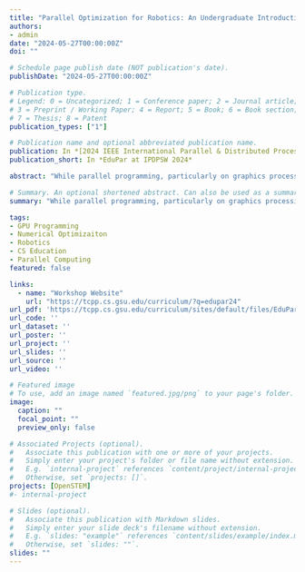 ```yaml
---
title: "Parallel Optimization for Robotics: An Undergraduate Introduction to GPU Parallel Programming and Numerical Optimization Research"
authors:
- admin
date: "2024-05-27T00:00:00Z"
doi: ""

# Schedule page publish date (NOT publication's date).
publishDate: "2024-05-27T00:00:00Z"

# Publication type.
# Legend: 0 = Uncategorized; 1 = Conference paper; 2 = Journal article;
# 3 = Preprint / Working Paper; 4 = Report; 5 = Book; 6 = Book section;
# 7 = Thesis; 8 = Patent
publication_types: ["1"]

# Publication name and optional abbreviated publication name.
publication: In *[2024 IEEE International Parallel & Distributed Processing Symposium Workshops (IPDPSW)](https://www.ipdps.org/)* at the *[2024 NSF/TCPP Workshop on Parallel and Distributed Computing Education](https://tcpp.cs.gsu.edu/curriculum/?q=edupar24)*
publication_short: In *EduPar at IPDPSW 2024*

abstract: "While parallel programming, particularly on graphics processing units (GPUs), and numerical optimization hold immense potential to tackle real-world computational challenges across disciplines, their inherent complexity and technical demands often act as daunting barriers to entry. This, unfortunately, limits accessibility and diversity within these crucial areas of computer science. To combat this challenge and ignite excitement among undergraduate learners, we developed an application-driven course, harnessing robotics as a lens to demystify the intricacies of these topics making them tangible and engaging. Our course's prerequisites are limited to the required undergraduate introductory core curriculum, opening doors for a wider range of students. Our course also features a large final-project component to connect theoretical learning to applied practice. In our first offering of the course we attracted 27 students without prior experience in these topics and found that an overwhelming majority of the students felt that they learned both technical and soft skills such that they felt prepared for future study in these fields."

# Summary. An optional shortened abstract. Can also be used as a summary for an extended abstract or poster etc.
summary: "While parallel programming, particularly on graphics processing units (GPUs), and numerical optimization hold immense potential to tackle real-world computational challenges across disciplines, their inherent complexity and technical demands often act as daunting barriers to entry. This, unfortunately, limits accessibility and diversity within these crucial areas of computer science. To combat this challenge and ignite excitement among undergraduate learners, we developed an application-driven course, harnessing robotics as a lens to demystify the intricacies of these topics making them tangible and engaging. Our course's prerequisites are limited to the required undergraduate introductory core curriculum, opening doors for a wider range of students. Our course also features a large final-project component to connect theoretical learning to applied practice. In our first offering of the course we attracted 27 students without prior experience in these topics and found that an overwhelming majority of the students felt that they learned both technical and soft skills such that they felt prepared for future study in these fields."

tags:
- GPU Programming
- Numerical Optimizaiton
- Robotics
- CS Education
- Parallel Computing
featured: false

links:
  - name: "Workshop Website"
    url: "https://tcpp.cs.gsu.edu/curriculum/?q=edupar24"
url_pdf: 'https://tcpp.cs.gsu.edu/curriculum/sites/default/files/EduPar-02-Teaching_Parallel_Optimization_for_Robotics__EduPar_2024__Final.pdf'
url_code: ''
url_dataset: ''
url_poster: ''
url_project: ''
url_slides: ''
url_source: ''
url_video: ''

# Featured image
# To use, add an image named `featured.jpg/png` to your page's folder. 
image:
  caption: ""
  focal_point: ""
  preview_only: false

# Associated Projects (optional).
#   Associate this publication with one or more of your projects.
#   Simply enter your project's folder or file name without extension.
#   E.g. `internal-project` references `content/project/internal-project/index.md`.
#   Otherwise, set `projects: []`.
projects: [OpenSTEM]
#- internal-project

# Slides (optional).
#   Associate this publication with Markdown slides.
#   Simply enter your slide deck's filename without extension.
#   E.g. `slides: "example"` references `content/slides/example/index.md`.
#   Otherwise, set `slides: ""`.
slides: ""
---
```


<!-- {{% alert note %}}
Click the *Cite* button above to demo the feature to enable visitors to import publication metadata into their reference management software.
{{% /alert %}}

{{% alert note %}}
Click the *Slides* button above to demo Academic's Markdown slides feature.
{{% /alert %}} -->

<!-- Supplementary notes can be added here, including [code and math](https://sourcethemes.com/academic/docs/writing-markdown-latex/). -->

